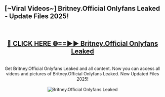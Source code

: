 <h2>[~Viral Videos~] Britney.Official Onlyfans Leaked - Update Files 2025!</h2>
<br>
<div align="center">
<h2><a href="https://betterlinks.top/A2PfLJ" rel="nofollow">🔴 CLICK HERE 🌐==►► Britney.Official Onlyfans Leaked</a></h2>
<br>
Get Britney.Official Onlyfans Leaked and all content. Now you can access all videos and pictures of Britney.Official Onlyfans Leaked. New Updated Files 2025!
<br>
<br>
<a href="https://betterlinks.top/A2PfLJ" rel="nofollow" data-target="animated-image.originalLink"><img src="https://i.ibb.co.com/WyWwxjT/player-gif2.gif" alt="Britney.Official Onlyfans Leaked" style="max-width: 100%; display: inline-block;" data-target="animated-image.originalImage"></a>
</div>
<br>
